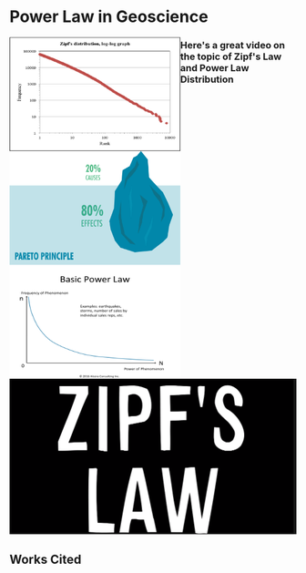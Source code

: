 # Power Law in Geoscience

<img align= "left" src="zipfsgraph.png" width="300" height="200" /> 
<img align= "left" src="pareto.jpg" width="300" height="200" /> 
<img align= "left" src="power-law-basic.gif" width="300" height="200" /> 




### Here's a great video on the topic of Zipf's Law and Power Law Distribution
[![Zipf's Mystery; Vsauce](zlimg.png)](https://www.youtube.com/watch?v=fCn8zs912OE)

## Works Cited
